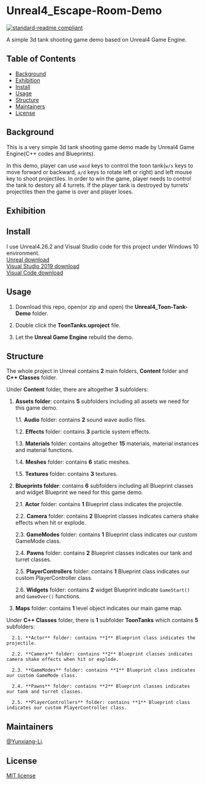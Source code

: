 # Unreal4_Escape-Room-Demo

[![standard-readme compliant](https://img.shields.io/badge/readme%20style-standard-brightgreen.svg?style=flat-square)](https://github.com/RichardLitt/standard-readme)

A simple 3d tank shooting game demo based on Unreal4 Game Engine.

## Table of Contents

- [Background](#Background)
- [Exhibition](#Exhibition)
- [Install](#install)
- [Usage](#usage)
- [Structure](#Structure)
- [Maintainers](#Maintainers)
- [License](#license)

## Background

This is a very simple 3d tank shooting game demo made by Unreal4 Game Engine(C++ codes and Blueprints).

In this demo, player can use `wasd` keys to control the toon tank(`w/s` keys to move forward or backward, `a/d` keys to rotate left or right) and left mouse key to shoot projectiles. In order to win the game, player needs to control the tank to destory all 4 turrets. If the player tank is destroyed by turrets' projectiles then the game is over and player loses.

## Exhibition

## Install

I use Unreal4.26.2 and Visual Studio code for this project under Windows 10 environment.<br>
[Unreal download](https://www.unrealengine.com/en-US/download)<br>
[Visual Studio 2019 download](https://visualstudio.microsoft.com/thank-you-downloading-visual-studio/?sku=Community&rel=16)<br>
[Visual Code download](https://code.visualstudio.com/docs/?dv=win)

## Usage

1. Download this repo, open(or zip and open) the **Unreal4_Toon-Tank-Demo** folder.

2. Double click the **ToonTanks.uproject** file.

3. Let the **Unreal Game Engine** rebuild the demo.

## Structure

The whole project in Unreal contains **2** main folders, **Content** folder and **C++ Classes** folder.

Under **Content** folder, there are altogether **3** subfolders:

1. **Assets folder**: contains **5** subfolders including all assets we need for this game demo.

      1.1. **Audio** folder: contains **2** sound wave audio files.

      1.2. **Effects** folder: contains **3** particle system effects.

      1.3. **Materials** folder: contains altogether **15** materials, material instances and material functions.

      1.4. **Meshes** folder: contains **6** static meshes.

      1.5. **Textures** folder: contains **3** textures.
      
2. **Blueprints folder**: contains **6** subfolders including all Blueprint classes and widget Blueprint we need for this game demo.

      2.1. **Actor** folder: contains **1** Blueprint class indicates the projectile.

      2.2. **Camera** folder: contains **2** Blueprint classes indicates camera shake effects when hit or explode.

      2.3. **GameModes** folder: contains **1** Blueprint class indicates our custom GameMode class.

      2.4. **Pawns** folder: contains **2** Blueprint classes indicates our tank and turret classes.

      2.5. **PlayerControllers** folder: contains **1** Blueprint class indicates our custom PlayerController class.
      
      2.6. **Widgets** folder: contains **2** widget Blueprint indicate `GameStart()` and `GameOver()` functions.

3. **Maps** folder: contains **1** level object indicates our main game map.

Under **C++ Classes** folder, there is **1** subfolder **ToonTanks** which contains **5** subfolders:

      2.1. **Actor** folder: contains **1** Blueprint class indicates the projectile.

      2.2. **Camera** folder: contains **2** Blueprint classes indicates camera shake effects when hit or explode.

      2.3. **GameModes** folder: contains **1** Blueprint class indicates our custom GameMode class.

      2.4. **Pawns** folder: contains **2** Blueprint classes indicates our tank and turret classes.

      2.5. **PlayerControllers** folder: contains **1** Blueprint class indicates our custom PlayerController class.
      
## Maintainers

[@Yunxiang-Li](https://github.com/Yunxiang-Li).

## License

[MIT license](https://github.com/Yunxiang-Li/Unreal4_Toon-Tank-Demo/blob/main/LICENSE)
